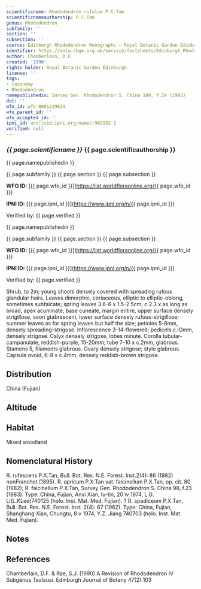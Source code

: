 ```yaml
---
scientificname: Rhododendron rufulum P.C.Tam
scientificnameauthorship: P.C.Tam
genus: Rhododendron
subfamily: ''
section: ''
subsection: ''
source: Edinburgh Rhododendron Monographs – Royal Botanic Garden Edinburgh
identifier: https://data.rbge.org.uk/service/factsheets/Edinburgh_Rhododendron_Monographs.xhtml
author: Chamberlain, D.F.
created: '1990'
rights holder: Royal Botanic Garden Edinburgh
license: ''
tags:
- taxonomy
- Rhododendron
namepublishedin: Survey Gen. Rhododendron S. China 100, f.24 (1983)
doi: ''
wfo_id: wfo-0001229814
wfo_parent_id: ''
wfo_accepted_id: ''
ipni_id: urn:lsid:ipni.org:names:902932-1
verified: null
---
```

### _{{ page.scientificname }}_ {{ page.scientificauthorship }}
 {{ page.namepublishedin }}

{{ page.subfamily }} {{ page.section }} {{ page.subsection }}

**WFO ID:** [{{ page.wfo_id }}](https://list.worldfloraonline.org/{{ page.wfo_id }})

**IPNI ID:** [{{ page.ipni_id }}](https://www.ipni.org/n/{{ page.ipni_id }})

Verified by: {{ page.verified }}

 {{ page.namepublishedin }}

{{ page.subfamily }} {{ page.section }} {{ page.subsection }}

**WFO ID:** [{{ page.wfo_id }}](https://list.worldfloraonline.org/{{ page.wfo_id }})

**IPNI ID:** [{{ page.ipni_id }}](https://www.ipni.org/n/{{ page.ipni_id }})

Verified by: {{ page.verified }}



Shrub, to 2m; young shoots densely covered with spreading rufous glandular hairs. Leaves dimorphic, coriaceous, elliptic to elliptic-oblong, sometimes subfalcate; spring leaves 3.6-6 x 1.5-2.5cm, c.2.3 x as long as broad, apex acuminate, base cuneate, margin entire, upper surface densely strigillose, soon gtabrescent, lower surface densely rufous-strigillose; summer leaves as for spring leaves but half the size; petioles 5-8mm, densely spreading-strigose. Inflorescence 3-14-flowered; pedicels c.lOmm, densely strigose. Calyx densely strigose, lobes minute. Corolla tubular-campanulate, reddish-purple, 15-20mm; tube 7-10 x c.2mm, glabrous. Stamens 5, filaments glabrous. Ovary densely strigose; style glabrous. Capsule ovoid, 6-8 x c.4mm, densely reddish-brown strigose.

## Distribution
China (Fujian)

## Altitude


## Habitat
Mixed woodland

## Nomenclatural History
R. rufescens P.X.Tan, Bull. Bot. Res. N.E. Forest. Inst.2(4): 86 (1982) nonFranchet (1895). R. apricum P.X.Tan vat. falcinellum P.X.Tan, op. cit. 80 (1982); R. falcinellum P.X.Tan, Survey Gen. Rhododendron S. China 98, f.23 (1983). Type: China, Fujian, Anxi Xian, lu-tin, 20 iv 1974, L.G. Li(L.KLee)740125 (holo. Inst. Mat. Med. Fujian). ? R. spadiceum P.X.Tan, Bull. Bot. Res. N.E. Forest. Inst. 2(4): 87 (1982). Type: China, Fujian, Shanghang Xian, Chungtu, 8 v 1974, Y.Z. Jiang 740703 (holo. Inst. Mat. Med. Fujian).
                       
## Notes


## References

Chamberlain, D.F. & Rae, S.J. (1990) A Revision of Rhododendron IV Subgenus Tsutsusi. Edinburgh Journal of Botany 47(2):103
